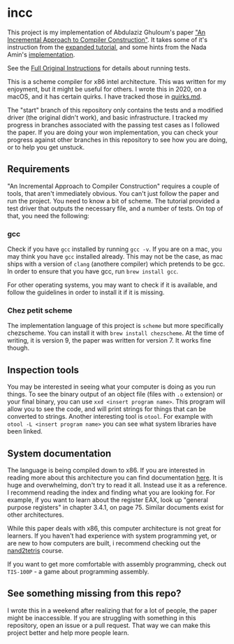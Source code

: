 # incc

This project is my implementation of Abdulaziz Ghuloum's paper ["An Incremental Approach to Compiler
Construction"](./papers/an_incremental_approach_to_compiler_construction.pdf). It takes some of it's instruction from the [expanded tutorial](./papers/backend_to_frontend_to_backend_again.pdf), and some hints from the Nada Amin's [implementation](https://github.com/namin/inc/).

See the [Full Original Instructions](./full_original_instructions.md) for details about running
tests.

This is a scheme compiler for x86 intel architecture. This was written for my enjoyment, but it
might be useful for others. I wrote this in 2020, on a macOS, and it has certain quirks. I have
tracked those in [quirks.md](./quirks.md).

The "start" branch of this repository only contains the tests and a modified driver (the original
didn't work), and basic infrastructure. I tracked my progress in branches associated with the
passing test cases as I followed the paper. If you are doing your won implementation, you can check your progress against other
branches in this repository to see how you are doing, or to help you get unstuck.

##  Requirements

"An Incremental Approach to Compiler Construction" requires a couple of tools, that aren't
immediately obvious. You can't just follow the paper and run the project. You need to know a bit of
scheme. The tutorial provided a test driver that outputs the necessary file, and a number of tests.
On top of that, you need the following:

### gcc
Check if you have `gcc` installed  by running `gcc -v`. If you are on a mac, you may think you have `gcc` installed already. This may not be the case, as
mac ships with a version of `clang` (anothere compiler) which pretends to be gcc. In order to ensure
that you have gcc, run `brew install gcc`.

For other operating systems, you may want to check if it is available, and follow the guidelines in
order to install it if it is missing.

### Chez petit scheme

The implementation language of this project is `scheme` but more specifically chezscheme. You can
install it with `brew install chezscheme`. At the time of writing, it is version 9, the paper was
written for version 7. It works fine though.

## Inspection tools

You may be interested in seeing what your computer is doing as you run things. To see the binary
output of an object file (files with `.o` extension) or your final binary, you can use `xxd
<insert program name>`. This
program will allow you to see the code, and will print strings for things that can be converted to
strings. Another interesting tool is `otool`. For example with `otool -L <insert program name>` you
can see what system libraries have been linked.

## System documentation

The language is being compiled down to x86. If you are interested in reading more about this
architecture you can find documentation [here](https://software.intel.com/sites/default/files/managed/39/c5/325462-sdm-vol-1-2abcd-3abcd.pdf). It is huge and overwhelming, don't try to read it all. Instead use it as a reference. I recommend reading the index and finding what you are looking for. For example, if you want to learn about the register EAX, look up "general purpose registers" in chapter 3.4.1, on page 75. Similar documents exist for other architectures.

While this paper deals with x86, this computer architecture is not great for learners. If you
haven't had experience with system programming yet, or are new to how computers are built, i
recommend checking out the [nand2tetris](https://www.nand2tetris.org/) course.

If you want to get more comfortable with assembly programming, check out `TIS-100P` - a game about
programming assembly.

## See something missing from this repo?

I wrote this in a weekend after realizing that for a lot of people, the paper might be
inaccessible. If you are struggling with something in this repository, open an issue or a pull
request. That way we can make this project better and help more people learn.

